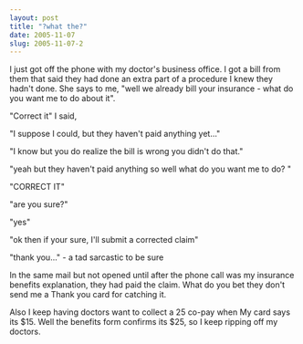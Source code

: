 ```yaml
---
layout: post
title: "?what the?"
date: 2005-11-07
slug: 2005-11-07-2
---
```


I just got off the phone with my doctor&apos;s business office.  I got a bill from them that said they had done an extra part of a procedure I knew they hadn&apos;t done.   She says to me, &quot;well we already bill your insurance - what do you want me to do about it&quot;.  

&quot;Correct it&quot; I said, 

&quot;I suppose I could, but they haven&apos;t paid anything yet...&quot;

&quot;I know but you do realize the bill is wrong you didn&apos;t do that.&quot;

&quot;yeah but they haven&apos;t paid anything so well what do you want me to do? &quot;

&quot;CORRECT IT&quot;

&quot;are you sure?&quot;

&quot;yes&quot;

&quot;ok then if your sure, I&apos;ll submit a corrected claim&quot;

&quot;thank you...&quot; - a tad sarcastic to be sure

In the same mail but not opened until after the phone call was my insurance benefits explanation, they  had paid the claim.  What do you bet they don&apos;t send me a Thank you card for catching it.

Also I keep having doctors want to collect a 25 co-pay when My card says its $15.  Well the benefits form confirms its $25, so I keep ripping off my doctors.

